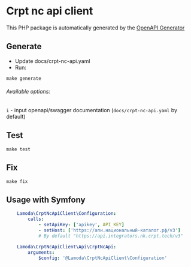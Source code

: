 # Crpt nc api client

This PHP package is automatically generated by the [OpenAPI Generator](https://openapi-generator.tech)

## Generate

* Update docs/crpt-nc-api.yaml
* Run:

```shell script
make generate
```
###### Available options:

`i` - input openapi/swagger documentation (`docs/crpt-nc-api.yaml` by default)

## Test

```shell script
make test
```

## Fix

```shell script
make fix
```

## Usage with Symfony

```yaml
    Lamoda\CrptNcApiClient\Configuration:
        calls:
            - setApiKey: ['apikey', API_KEY]
            - setHost: ['https://апи.национальный-каталог.рф/v3'] 
            # By default "https://api.integrators.nk.crpt.tech/v3"

    Lamoda\CrptNcApiClient\Api\CrptNcApi:
        arguments:
            $config: '@Lamoda\CrptNcApiClient\Configuration'
```